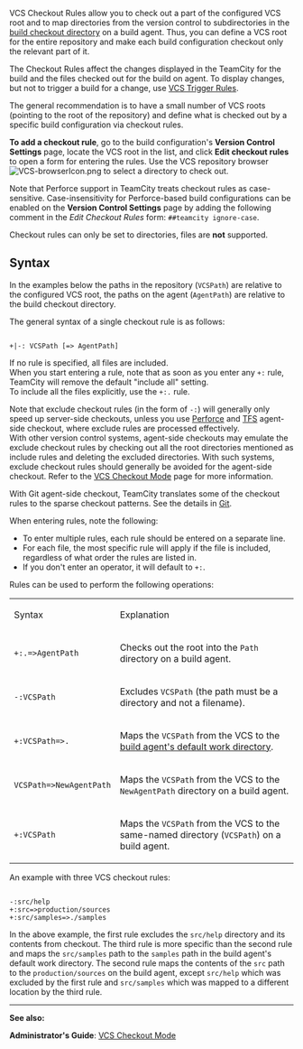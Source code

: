 [//]: # (title: VCS Checkout Rules)
[//]: # (auxiliary-id: VCS Checkout Rules)
VCS Checkout Rules allow you to check out a part of the configured VCS root and to map directories from the version control to subdirectories in the [build checkout directory](build-checkout-directory.md) on a build agent. Thus, you can define a VCS root for the entire repository and make each build configuration checkout only the relevant part of it.

The Checkout Rules affect the changes displayed in the TeamCity for the build and the files checked out for the build on agent. To display changes, but not to trigger a build for a change, use [VCS Trigger Rules](configuring-vcs-triggers.md#VCS+Trigger+Rules).

The general recommendation is to have a small number of VCS roots (pointing to the root of the repository) and define what is checked out by a specific build configuration via checkout rules.

__To add a checkout rule__, go to the build configuration's __Version Control Settings__ page, locate the VCS root in the list, and click __Edit checkout rules__ to open a form for entering the rules. Use the VCS repository browser ![VCS-browserIcon.png](VCS-browserIcon.png) to select a directory to check out.


<chunk include-id="note-perforce-vcs">

Note that Perforce support in TeamCity treats checkout rules as case-sensitive. Case-insensitivity for Perforce-based build configurations can be enabled on the __Version Control Settings__ page by adding the following comment in the _Edit Checkout Rules_ form: `##teamcity ignore-case`.

</chunk>


<note>

Checkout rules can only be set to directories, files are __not__ supported.

</note>

## Syntax

In the examples below the paths in the repository (`VCSPath`) are relative to the configured VCS root, the paths on the agent (`AgentPath`) are relative to the build checkout directory.

The general syntax of a single checkout rule is as follows:


```Shell

+|-: VCSPath [=> AgentPath]

```

<include src="branch-filter.md" include-id="OR-syntax-tip"/>

<note>

If no rule is specified, all files are included.   
When you start entering a rule, note that as soon as you enter any `+:` rule, TeamCity will remove the default "include all" setting.   
To include all the files explicitly, use the `+:.` rule.

</note>

<note>

Note that exclude checkout rules (in the form of `-:`) will generally only speed up server-side checkouts, unless you use [Perforce](perforce.md) and [TFS](team-foundation-server.md) agent-side checkout, where exclude rules are processed effectively.   
With other version control systems, agent-side checkouts may emulate the exclude checkout rules by checking out all the root directories mentioned as include rules and deleting the excluded directories. With such systems, exclude checkout rules should generally be avoided for the agent-side checkout. Refer to the [VCS Checkout Mode](vcs-checkout-mode.md) page for more information.   

With Git agent-side checkout, TeamCity translates some of the checkout rules to the sparse checkout patterns. See the details in [Git](git.md#Limitations).
</note>


When entering rules, note the following:
* To enter multiple rules, each rule should be entered on a separate line.
* For each file, the most specific rule will apply if the file is included, regardless of what order the rules are listed in.
* If you don't enter an operator, it will default to `+:`.

Rules can be used to perform the following operations:

<table><tr>

<td>

Syntax


</td>

<td>

Explanation


</td></tr><tr>

<td>

`+:.=>AgentPath`


</td>

<td>

Checks out the root into the `Path` directory on a build agent.


</td></tr><tr>

<td>

`-:VCSPath`


</td>

<td>

Excludes `VCSPath` (the path must be a directory and not a filename).


</td></tr><tr>

<td>

`+:VCSPath=>.`


</td>

<td>

Maps the `VCSPath` from the VCS to the [build agent's default work directory](agent-work-directory.md).


</td></tr><tr>

<td>

`VCSPath=>NewAgentPath`


</td>

<td>

Maps the `VCSPath` from the VCS to the `NewAgentPath` directory on a build agent.


</td></tr><tr>

<td>

`+:VCSPath`


</td>

<td>

Maps the `VCSPath` from the VCS to the same\-named directory (`VCSPath`) on a build agent.


</td></tr></table>


An example with three VCS checkout rules:


```Shell

-:src/help
+:src=>production/sources
+:src/samples=>./samples
```

In the above example, the first rule excludes the `src/help` directory and its contents from checkout. The third rule is more specific than the second rule and maps the `src/samples` path to the `samples` path in the build agent's default work directory. The second rule maps the contents of the `src` path to the `production/sources` on the build agent, except `src/help` which was excluded by the first rule and `src/samples` which was mapped to a different location by the third rule.

 __  __

__See also:__


__Administrator's Guide__: [VCS Checkout Mode](vcs-checkout-mode.md)
